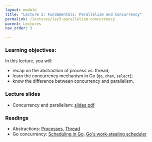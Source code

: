 ```yaml
---
layout: module
title: "Lecture 3: Fundamentals: Parallelism and Concurrency"
permalink: /lectures/lec3-parallelism-concurrency
parent: Lectures
nav_order: 3

---
```


### Learning objectives:
In this lecture, you will:

* recap on the abstraction of process vs. thread;
* learn the concurrency mechanism in Go (`go`, `chan`, `select`);
* know the difference between concurrency and parallelism.


### Lecture slides

* Concurrency and parallelism: [slides pdf](/cs4740-fall24/assets/docs/lec3-parallelism-concurrency.pdf)


### Readings

* Abstractions: [Processes](https://pages.cs.wisc.edu/~remzi/OSTEP/cpu-intro.pdf), [Thread](https://pages.cs.wisc.edu/~remzi/OSTEP/threads-intro.pdf) 
* Go concurrency: [Scheduling in Go](https://www.ardanlabs.com/blog/2018/08/scheduling-in-go-part2.html), [Go's work-stealing scheduler](https://rakyll.org/scheduler/)




